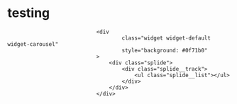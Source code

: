 # testing
                                <div
                                        class="widget widget-default widget-carousel"
                                        style="background: #0f71b0"
                                >
                                    <div class="splide">
                                        <div class="splide__track">
                                            <ul class="splide__list"></ul>
                                        </div>
                                    </div>
                                </div>
